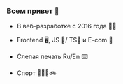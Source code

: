 ### Всем привет 👋

- В веб-разработке с 2016 года 👨‍💻

- Frontend 🖥, JS 💛/ TS💙 и E-com 🛒

- Слепая печать Ru/En ⌨️

- Спорт 🏋🏻‍♂️🚲

<!--
**DmitrySheklein/DmitrySheklein** is a ✨ _special_ ✨ repository because its `README.md` (this file) appears on your GitHub profile.

Here are some ideas to get you started:

- 🔭 I’m currently working on ...
- 🌱 I’m currently learning ...
- 👯 I’m looking to collaborate on ...
- 🤔 I’m looking for help with ...
- 💬 Ask me about ...
- 📫 How to reach me: ...
- 😄 Pronouns: ...
- ⚡ Fun fact: ...
-->
